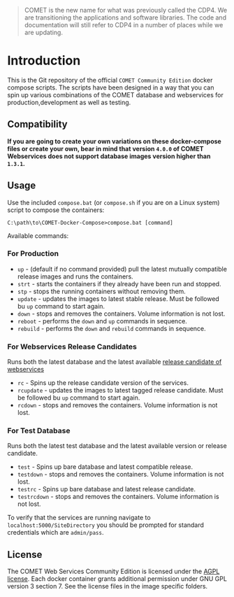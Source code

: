 > COMET is the new name for what was previously called the CDP4. We are transitioning the applications and software libraries. The code and documentation will still refer to CDP4 in a number of places while we are updating.

# Introduction

This is the Git repository of the official `COMET Community Edition` docker compose scripts. The scripts have been designed in a way that you can spin up various combinations of the COMET database and webservices for production,development as well as testing.

## Compatibility

**If you are going to create your own variations on these docker-compose files or create your own, bear in mind that version `4.0.0` of COMET Webservices does not support database images version higher than `1.3.1`.**

## Usage

Use the included `compose.bat` (or `compose.sh` if you are on a Linux system) script to compose the containers:

```
C:\path\to\COMET-Docker-Compose>compose.bat [command]
```

Available commands:

### For Production

- `up` - (default if no command provided) pull the latest mutually compatible release images and runs the containers.
- `strt` - starts the containers if they already have been run and stopped.
- `stp` - stops the running containers without removing them.
- `update` - updates the images to latest stable release. Must be followed bu `up` command to start again.
- `down` - stops and removes the containers. Volume information is not lost.
- `reboot` - performs the `down` and `up` commands in sequence.
- `rebuild` - performs the `down` and `rebuild` commands in sequence.

### For Webservices Release Candidates

Runs both the latest database and the latest available [release candidate of webservices](https://github.com/RHEAGROUP/COMET-WebServices-Community-Edition/packages/265915)

- `rc` - Spins up the release candidate version of the services.
- `rcupdate` - updates the images to latest tagged release candidate. Must be followed bu `up` command to start again.
- `rcdown` - stops and removes the containers. Volume information is not lost.

### For Test Database

Runs both the latest test database and the latest available version or release candidate.

- `test` - Spins up bare database and latest compatible release.
- `testdown` - stops and removes the containers. Volume information is not lost.
- `testrc` - Spins up bare database and latest release candidate.
- `testrcdown` - stops and removes the containers. Volume information is not lost.

To verify that the services are running navigate to `localhost:5000/SiteDirectory` you should be prompted for standard credentials which are `admin/pass`.

## License

The COMET Web Services Community Edition is licensed under the [AGPL license](LICENSE). Each docker container grants additional permission under GNU GPL version 3 section 7. See the license files in the image specific folders.
